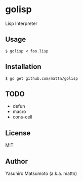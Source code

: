 # golisp

Lisp Interpreter

## Usage

```shell
$ golisp < foo.lisp
```

## Installation

```shell
$ go get github.com/mattn/golisp
```

## TODO

* defun
* macro
* cons-cell

## License

MIT

## Author

Yasuhiro Matsumoto (a.k.a. mattn)
